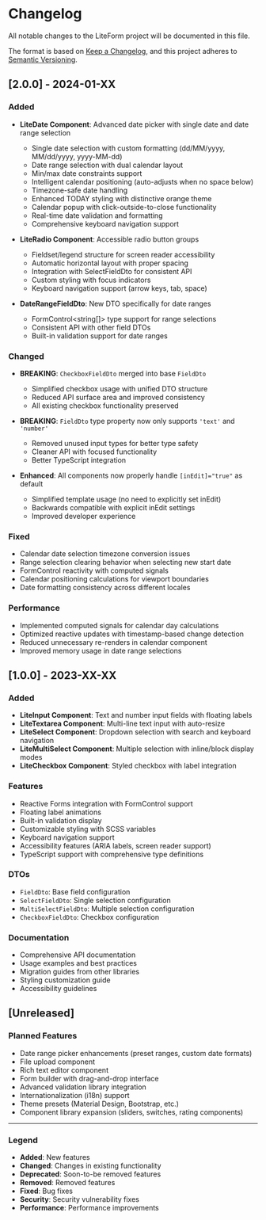 # Changelog

All notable changes to the LiteForm project will be documented in this file.

The format is based on [Keep a Changelog](https://keepachangelog.com/en/1.0.0/),
and this project adheres to [Semantic Versioning](https://semver.org/spec/v2.0.0.html).

## [2.0.0] - 2024-01-XX

### Added
- **LiteDate Component**: Advanced date picker with single date and date range selection
  - Single date selection with custom formatting (dd/MM/yyyy, MM/dd/yyyy, yyyy-MM-dd)
  - Date range selection with dual calendar layout
  - Min/max date constraints support
  - Intelligent calendar positioning (auto-adjusts when no space below)
  - Timezone-safe date handling
  - Enhanced TODAY styling with distinctive orange theme
  - Calendar popup with click-outside-to-close functionality
  - Real-time date validation and formatting
  - Comprehensive keyboard navigation support

- **LiteRadio Component**: Accessible radio button groups
  - Fieldset/legend structure for screen reader accessibility
  - Automatic horizontal layout with proper spacing
  - Integration with SelectFieldDto for consistent API
  - Custom styling with focus indicators
  - Keyboard navigation support (arrow keys, tab, space)

- **DateRangeFieldDto**: New DTO specifically for date ranges
  - FormControl<string[]> type support for range selections
  - Consistent API with other field DTOs
  - Built-in validation support for date ranges

### Changed
- **BREAKING**: `CheckboxFieldDto` merged into base `FieldDto`
  - Simplified checkbox usage with unified DTO structure
  - Reduced API surface area and improved consistency
  - All existing checkbox functionality preserved

- **BREAKING**: `FieldDto` type property now only supports `'text'` and `'number'`
  - Removed unused input types for better type safety
  - Cleaner API with focused functionality
  - Better TypeScript integration

- **Enhanced**: All components now properly handle `[inEdit]="true"` as default
  - Simplified template usage (no need to explicitly set inEdit)
  - Backwards compatible with explicit inEdit settings
  - Improved developer experience

### Fixed
- Calendar date selection timezone conversion issues
- Range selection clearing behavior when selecting new start date
- FormControl reactivity with computed signals
- Calendar positioning calculations for viewport boundaries
- Date formatting consistency across different locales

### Performance
- Implemented computed signals for calendar day calculations
- Optimized reactive updates with timestamp-based change detection
- Reduced unnecessary re-renders in calendar component
- Improved memory usage in date range selections

## [1.0.0] - 2023-XX-XX

### Added
- **LiteInput Component**: Text and number input fields with floating labels
- **LiteTextarea Component**: Multi-line text input with auto-resize
- **LiteSelect Component**: Dropdown selection with search and keyboard navigation
- **LiteMultiSelect Component**: Multiple selection with inline/block display modes
- **LiteCheckbox Component**: Styled checkbox with label integration

### Features
- Reactive Forms integration with FormControl support
- Floating label animations
- Built-in validation display
- Customizable styling with SCSS variables
- Keyboard navigation support
- Accessibility features (ARIA labels, screen reader support)
- TypeScript support with comprehensive type definitions

### DTOs
- `FieldDto`: Base field configuration
- `SelectFieldDto`: Single selection configuration  
- `MultiSelectFieldDto`: Multiple selection configuration
- `CheckboxFieldDto`: Checkbox configuration

### Documentation
- Comprehensive API documentation
- Usage examples and best practices
- Migration guides from other libraries
- Styling customization guide
- Accessibility guidelines

## [Unreleased]

### Planned Features
- Date range picker enhancements (preset ranges, custom date formats)
- File upload component
- Rich text editor component
- Form builder with drag-and-drop interface
- Advanced validation library integration
- Internationalization (i18n) support
- Theme presets (Material Design, Bootstrap, etc.)
- Component library expansion (sliders, switches, rating components)

---

### Legend
- **Added**: New features
- **Changed**: Changes in existing functionality  
- **Deprecated**: Soon-to-be removed features
- **Removed**: Removed features
- **Fixed**: Bug fixes
- **Security**: Security vulnerability fixes
- **Performance**: Performance improvements
